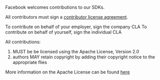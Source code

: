 Facebook welcomes contributions to our SDKs.

All contributors must sign a [contributor license agreement](https://developers.facebook.com/opensource/cla).

To contribute on behalf of your employer, sign the company CLA
To contribute on behalf of yourself, sign the individual CLA

All contributions:

1. MUST be be licensed using the Apache License, Version 2.0
2. authors MAY retain copyright by adding their copyright notice to the appropriate flies

More information on the Apache License can be found [here](http://www.apache.org/foundation/license-faq.html)
